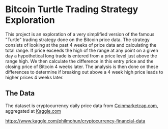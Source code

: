 # Bitcoin Turtle Trading Strategy Exploration

This project is an exploration of a very simplified version of the famous "Turtle"
trading strategy done on the Bitcoin price data.  The strategy consists of looking
at the past 4 weeks of price data and calculating the total range.  If price exceeds
the high of the range at any point on a given day a hypothetical long trade is
entered from a price level just above the range high.  We then calculate the difference
in this entry price and the closing price of Bitcoin 4 weeks later.  The analysis
is then done on these differences to determine if breaking out above a 4 week high
price leads to higher prices 4 weeks later.

## The Data

The dataset is cryptocurrency daily price data from [Coinmarketcap.com](https://coinmarketcap.com/), aggregated at [Kaggle.com](https://www.kaggle.com/)

https://www.kaggle.com/philmohun/cryptocurrency-financial-data

